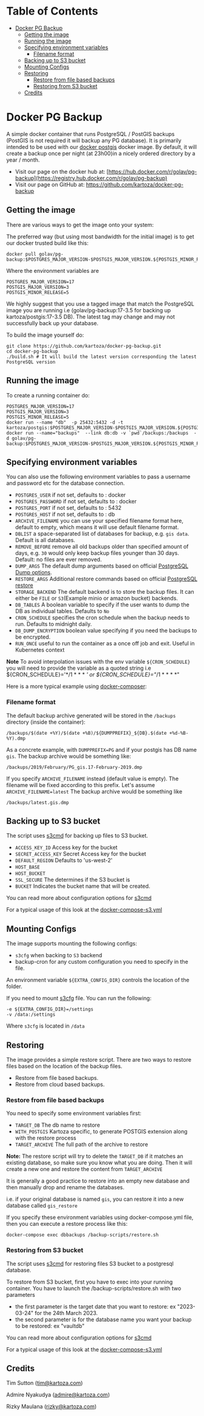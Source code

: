 # Table of Contents
* [Docker PG Backup](#docker-pg-backup)
   * [Getting the image](#getting-the-image)
   * [Running the image](#running-the-image)
   * [Specifying environment variables](#specifying-environment-variables)
       * [Filename format](#filename-format)
   * [Backing up to S3 bucket](#backing-up-to-s3-bucket)
   * [Mounting Configs](#mounting-configs)
   * [Restoring](#restoring)
       * [Restore from file based backups](#restore-from-file-based-backups)
       * [Restoring from S3 bucket](#restoring-from-s3-bucket)
   * [Credits](#credits)
  
# Docker PG Backup

A simple docker container that runs PostgreSQL / PostGIS backups (PostGIS is not required it will backup any PG database). 
It is primarily intended to be used with our [docker postgis](https://github.com/kartoza/docker-postgis)
docker image. By default, it will create a backup once per night (at 23h00)in a
nicely ordered directory by a year / month.

* Visit our page on the docker hub at: [https://hub.docker.com/r/golav/pg-backup](https://registry.hub.docker.com/r/golav/pg-backup)
* Visit our page on GitHub at: https://github.com/kartoza/docker-pg-backup


## Getting the image

There are various ways to get the image onto your system:


The preferred way (but using most bandwidth for the initial image) is to
get our docker trusted build like this:


```
docker pull golav/pg-backup:$POSTGRES_MAJOR_VERSION-$POSTGIS_MAJOR_VERSION.${POSTGIS_MINOR_RELEASE}
```

Where the environment variables are
```
POSTGRES_MAJOR_VERSION=17
POSTGIS_MAJOR_VERSION=3
POSTGIS_MINOR_RELEASE=5 
```

We highly suggest that you use a tagged image that match the PostgreSQL image you are running i.e
(golav/pg-backup:17-3.5 for backing up kartoza/postgis:17-3.5 DB). The
latest tag  may change and may not successfully back up your database. 


To build the image yourself do:

```
git clone https://github.com/kartoza/docker-pg-backup.git
cd docker-pg-backup
./build.sh # It will build the latest version corresponding the latest PostgreSQL version
```

## Running the image


To create a running container do:

```
POSTGRES_MAJOR_VERSION=17
POSTGIS_MAJOR_VERSION=3
POSTGIS_MINOR_RELEASE=5 
docker run --name "db"  -p 25432:5432 -d -t kartoza/postgis:$POSTGRES_MAJOR_VERSION-$POSTGIS_MAJOR_VERSION.${POSTGIS_MINOR_RELEASE}
docker run --name="backups"  --link db:db -v `pwd`/backups:/backups  -d golav/pg-backup:$POSTGRES_MAJOR_VERSION-$POSTGIS_MAJOR_VERSION.${POSTGIS_MINOR_RELEASE}
```

## Specifying environment variables


You can also use the following environment variables to pass a
username and password etc for the database connection.

* `POSTGRES_USER` if not set, defaults to : docker
* `POSTGRES_PASSWORD` if not set, defaults to : docker
* `POSTGRES_PORT` if not set, defaults to : 5432
* `POSTGRES_HOST` if not set, defaults to : db
* `ARCHIVE_FILENAME` you can use your specified filename format here, default to empty, which 
means it will use default filename format.
* `DBLIST` a space-separated list of databases for backup, e.g. `gis data`. Default is all 
databases.
* `REMOVE_BEFORE` remove all old backups older than specified amount of days, e.g. `30` would 
only keep backup files younger than 30 days. Default: no files are ever removed.
* `DUMP_ARGS` The default dump arguments based on official 
  [PostgreSQL Dump options](https://www.postgresql.org/docs/17/app-pgdump.html).
* `RESTORE_ARGS` Additional restore commands based on official [PostgreSQL restore](https://www.postgresql.org/docs/17/app-pgrestore.html) 
* `STORAGE_BACKEND` The default backend is to store the backup files. It can either
  be `FILE` or `S3`(Example minio or amazon bucket) backends. 
* `DB_TABLES` A boolean variable to specify if the user wants to dump the DB as individual tables. 
  Defaults to `No`
* `CRON_SCHEDULE` specifies the cron schedule when the backup needs to run. Defaults to 
midnight daily.
* `DB_DUMP_ENCRYPTION` boolean value specifying if you need the backups to be encrypted.
* `RUN_ONCE` useful to run the container as a once off job and exit. Useful in Kubernetes context

**Note** To avoid interpolation issues with the env variable `${CRON_SCHEDULE}` you will
need to provide the variable as a quoted string i.e ${CRON_SCHEDULE}='*/1 * * * *' 
or ${CRON_SCHEDULE}="*/1 * * * *" 

Here is a more typical example using [docker-composer](https://github.com/kartoza/docker-pg-backup/blob/master/docker-compose.yml):


### Filename format

The default backup archive generated will be stored in the `/backups` directory 
(inside the container):

```
/backups/$(date +%Y)/$(date +%B)/${DUMPPREFIX}_${DB}.$(date +%d-%B-%Y).dmp
```

As a concrete example, with `DUMPPREFIX=PG` and if your postgis has DB name `gis`.
The backup archive would be something like:

```
/backups/2019/February/PG_gis.17-February-2019.dmp
```

If you specify `ARCHIVE_FILENAME` instead (default value is empty). The
filename will be fixed according to this prefix.
Let's assume `ARCHIVE_FILENAME=latest`
The backup archive would be something like

```
/backups/latest.gis.dmp
```

## Backing up to S3 bucket
The script uses [s3cmd](https://s3tools.org/s3cmd) for backing up files to S3 bucket.

* `ACCESS_KEY_ID` Access key for the bucket
* `SECRET_ACCESS_KEY` Secret Access key for the bucket
* `DEFAULT_REGION` Defaults to 'us-west-2'  
* `HOST_BASE`
* `HOST_BUCKET` 
* `SSL_SECURE` The determines if the S3 bucket is 
* `BUCKET` Indicates the bucket name that will be created.

You can read more about configuration options for [s3cmd](https://s3tools.org/s3cmd-howto)

For a typical usage of this look at the [docker-compose-s3.yml](https://github.com/kartoza/docker-pg-backup/blob/master/docker-compose-s3.yml)

## Mounting Configs

The image supports mounting the following configs:
* `s3cfg` when backing to `S3` backend
* backup-cron for any custom configuration you need to specify in the file.

An environment variable `${EXTRA_CONFIG_DIR}` controls the location of the folder.

If you need to mount [s3cfg](https://gist.github.com/greyhoundforty/a4a9d80a942d22a8a7bf838f7abbcab2) file. You can
run the following:

```
-e ${EXTRA_CONFIG_DIR}=/settings
-v /data:/settings
```
Where `s3cfg` is located in `/data`

## Restoring

The image provides a simple restore script. There are two ways to restore files based on the
location of the backup files.
* Restore from file based backups.
* Restore from cloud based backups.

### Restore from file based backups

You need to specify some environment variables first:

 * `TARGET_DB` The db name to restore
 * `WITH_POSTGIS` Kartoza specific, to generate POSTGIS extension along with the restore process
 * `TARGET_ARCHIVE` The full path of the archive to restore

**Note:** The restore script will try to delete the `TARGET_DB` if it matches an existing database, 
so make sure you know what you are doing. 
Then it will create a new one and restore the content from `TARGET_ARCHIVE`

It is generally a good practice to restore into an empty new database and then manually
drop and rename the databases. 

i.e. if your original database is named `gis`, you can restore it into a new database called
`gis_restore`

 If you specify these environment variables using docker-compose.yml file,
 then you can execute a restore process like this:

 ```
 docker-compose exec dbbackups /backup-scripts/restore.sh
 ```

### Restoring from S3 bucket
The script uses [s3cmd](https://s3tools.org/s3cmd) for restoring files S3 bucket to a postgresql database.

To restore from S3 bucket, first you have to exec into your running container. You have to launch the /backup-scripts/restore.sh with two parameters 
- the first parameter is the target date that you want to restore: ex "2023-03-24" for the 24th March 2023.
- the second parameter is for the database name you want your backup to be restored: ex "vaultdb"

You can read more about configuration options for [s3cmd](https://s3tools.org/s3cmd-howto)

For a typical usage of this look at the [docker-compose-s3.yml](https://github.com/kartoza/docker-pg-backup/blob/master/docker-compose-s3.yml)


## Credits

Tim Sutton (tim@kartoza.com)

Admire Nyakudya (admire@kartoza.com)

Rizky Maulana (rizky@kartoza.com)
